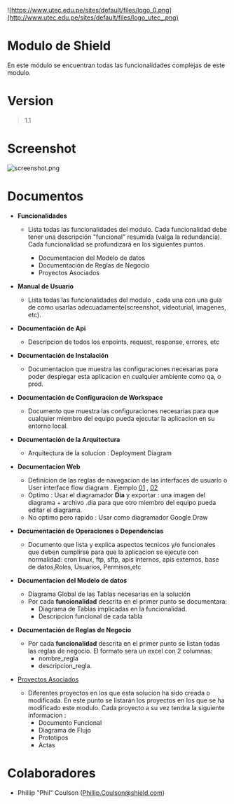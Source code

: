 ![https://www.utec.edu.pe/sites/default/files/logo_0.png](http://www.utec.edu.pe/sites/default/files/logo_utec_.png)

# Modulo de Shield

En este módulo se encuentran todas las funcionalidades complejas de este modulo.

# Version

>1.1

# Screenshot

![screenshot.png](images/screenshot.png)

# Documentos

* **Funcionalidades**
    - Lista todas las funcionalidades del modulo. Cada funcionalidad debe tener una descripción "funcional" resumida (valga la redundancia). Cada funcionalidad se profundizará en los siguientes puntos.

        - Documentacion del Modelo de datos
        - Documentación de Reglas de Negocio
        - Proyectos Asociados

* **Manual de Usuario**
    - Lista todas las funcionalidades del modulo , cada una con una guía de como usarlas adecuadamente(screenshot, videoturial, imagenes, etc).
* **Documentación de Api**
    - Descripcion de todos los enpoints, request, response, errores, etc
* **Documentación de Instalación**
    - Documentacion que muestra las configuraciones necesarias para poder desplegar esta aplicacion en cualquier ambiente como qa, o prod.
* **Documentación de Configuracion de Workspace**
    - Documento que muestra las configuraciones necesarias para que cualquier miembro del equipo pueda ejecutar la aplicacion en su entorno local.
* **Documentación de la Arquitectura**
    - Arquitectura de la solucion : Deployment Diagram    
* **Documentacion Web**
    - Definicion de las reglas de navegacion de las interfaces de usuario o User interface flow diagram . Ejemplo [01](https://dvg5hr78c8hf1.cloudfront.net/2016/06/16/18/16/22/5907d80c-ebb2-4a28-8105-d36bef739e02/wireframeUX.png) , [02](https://i-msdn.sec.s-msft.com/dynimg/IC533766.png) 
    - Optimo : Usar el diagramador **Dia** y exportar : una imagen del diagrama + archivo .dia para que otro miembro del equipo pueda editar el diagrama.
    - No optimo pero rapido : Usar como diagramador Google Draw
* **Documentación de Operaciones o Dependencias**
    - Documento que lista y explica aspectos tecnicos y/o funcionales que deben cumplirse para que la aplicacion se ejecute con normalidad: cron linux, ftp, sftp, apis internos, apis externos, base de datos,Roles, Usuarios, Permisos,etc
* **Documentacion del Modelo de datos**
    - Diagrama Global de las Tablas necesarias en la solución
    - Por cada **funcionalidad** descrita en el primer punto se documentara:
        - Diagrama de Tablas implicadas en la funcionalidad.
        - Descripcion funcional de cada tabla
* **Documentación de Reglas de Negocio**
    - Por cada **funcionalidad** descrita en el primer punto se listan todas las reglas de negocio. El formato sera un excel con 2 columnas: 
        - nombre_regla
        - descripcion_regla. 
* [Proyectos Asociados](./proyectos/Home)
    - Diferentes proyectos en los que esta solucion ha sido creada o modificada. En este punto se listarán los proyectos en los que se ha modificado este modulo. Cada proyecto a su vez tendra la siguiente informacion :
        - Documento Funcional
        - Diagrama de Flujo
        - Prototipos
        - Actas


# Colaboradores

*  Phillip "Phil" Coulson  (Phillip.Coulson@shield.com)